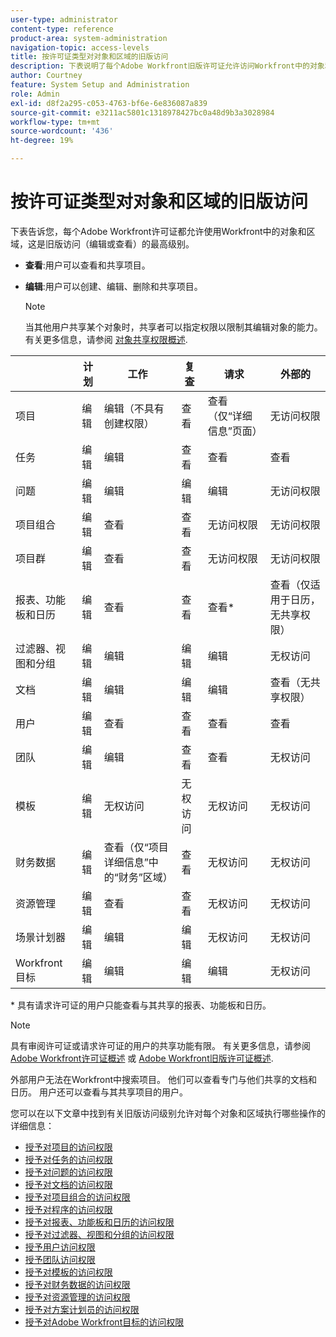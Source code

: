```yaml
---
user-type: administrator
content-type: reference
product-area: system-administration
navigation-topic: access-levels
title: 按许可证类型对对象和区域的旧版访问
description: 下表说明了每个Adobe Workfront旧版许可证允许访问Workfront中的对象和区域的最高级别（“编辑”或“查看”）。
author: Courtney
feature: System Setup and Administration
role: Admin
exl-id: d8f2a295-c053-4763-bf6e-6e836087a839
source-git-commit: e3211ac5801c1318978427bc0a48d9b3a3028984
workflow-type: tm+mt
source-wordcount: '436'
ht-degree: 19%

---
```


# 按许可证类型对对象和区域的旧版访问

下表告诉您，每个Adobe Workfront许可证都允许使用Workfront中的对象和区域，这是旧版访问（编辑或查看）的最高级别。

* **查看**:用户可以查看和共享项目。
* **编辑**:用户可以创建、编辑、删除和共享项目。

   >[!NOTE]
   >
   >当其他用户共享某个对象时，共享者可以指定权限以限制其编辑对象的能力。 有关更多信息，请参阅 [对象共享权限概述](../../../workfront-basics/grant-and-request-access-to-objects/sharing-permissions-on-objects-overview.md).

|   | 计划 | 工作 | 复查 | 请求 | 外部的 |
|---|---|---|---|---|---|
| 项目 | 编辑 | 编辑（不具有创建权限） | 查看 | 查看（仅“详细信息”页面） | 无访问权限 |
| 任务 | 编辑 | 编辑 | 查看 | 查看 | 查看 |
| 问题 | 编辑 | 编辑 | 编辑 | 编辑 | 无访问权限 |
| 项目组合 | 编辑 | 查看 | 查看 | 无访问权限 | 无访问权限 |
| 项目群 | 编辑 | 查看 | 查看 | 无访问权限 | 无访问权限 |
| 报表、功能板和日历 | 编辑 | 查看 | 查看 | 查看&#42; | 查看（仅适用于日历，无共享权限） |
| 过滤器、视图和分组 | 编辑 | 编辑 | 编辑 | 编辑 | 无权访问 |
| 文档 | 编辑 | 编辑 | 编辑 | 编辑 | 查看（无共享权限） |
| 用户 | 编辑 | 查看 | 查看 | 查看 | 查看 |
| 团队 | 编辑 | 编辑 | 查看 | 查看 | 无权访问 |
| 模板 | 编辑 | 无权访问 | 无权访问 | 无权访问 | 无权访问 |
| 财务数据 | 编辑 | 查看（仅“项目详细信息”中的“财务”区域） | 查看 | 无权访问 | 无权访问 |
| 资源管理 | 编辑 | 查看 | 查看 | 无权访问 | 无权访问 |
| 场景计划器 | 编辑 | 编辑 | 编辑 | 无权访问 | 无权访问 |
| Workfront 目标 | 编辑 | 编辑 | 编辑 | 编辑 | 无权访问 |

&#42; 具有请求许可证的用户只能查看与其共享的报表、功能板和日历。

>[!NOTE]
>
>具有审阅许可证或请求许可证的用户的共享功能有限。 有关更多信息，请参阅 [Adobe Workfront许可证概述](/help/quicksilver/administration-and-setup/add-users/how-access-levels-work/licenses-overview.md) 或 [Adobe Workfront旧版许可证概述](../../../administration-and-setup/add-users/access-levels-and-object-permissions/wf-licenses.md).
>
>外部用户无法在Workfront中搜索项目。 他们可以查看专门与他们共享的文档和日历。 用户还可以查看与其共享项目的用户。

您可以在以下文章中找到有关旧版访问级别允许对每个对象和区域执行哪些操作的详细信息：

* [授予对项目的访问权限](../../../administration-and-setup/add-users/configure-and-grant-access/grant-access-projects.md)
* [授予对任务的访问权限](../../../administration-and-setup/add-users/configure-and-grant-access/grant-access-tasks.md)
* [授予对问题的访问权限](../../../administration-and-setup/add-users/configure-and-grant-access/grant-access-issues.md)
* [授予对文档的访问权限](../../../administration-and-setup/add-users/configure-and-grant-access/grant-access-documents.md)
* [授予对项目组合的访问权限](../../../administration-and-setup/add-users/configure-and-grant-access/grant-access-portfolios.md)
* [授予对程序的访问权限](../../../administration-and-setup/add-users/configure-and-grant-access/grant-access-programs.md)
* [授予对报表、功能板和日历的访问权限](../../../administration-and-setup/add-users/configure-and-grant-access/grant-access-reports-dashboards-calendars.md)
* [授予对过滤器、视图和分组的访问权限](../../../administration-and-setup/add-users/configure-and-grant-access/grant-access-fvg.md)
* [授予用户访问权限](../../../administration-and-setup/add-users/configure-and-grant-access/grant-access-other-users.md)
* [授予团队访问权限](../../../administration-and-setup/add-users/configure-and-grant-access/grant-access-teams.md)
* [授予对模板的访问权限](../../../administration-and-setup/add-users/configure-and-grant-access/grant-access-templates.md)
* [授予对财务数据的访问权限](../../../administration-and-setup/add-users/configure-and-grant-access/grant-access-financial.md)
* [授予对资源管理的访问权限](../../../administration-and-setup/add-users/configure-and-grant-access/grant-access-resource-management.md)
* [授予对方案计划员的访问权限](../../../administration-and-setup/add-users/configure-and-grant-access/grant-access-sp.md)
* [授予对Adobe Workfront目标的访问权限](../../../administration-and-setup/add-users/configure-and-grant-access/grant-access-goals.md)
